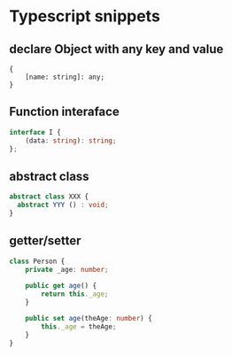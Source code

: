 # Typescript snippets


## declare Object with any key and value

```
{
    [name: string]: any;
}
```

## Function interaface

```ts
interface I {
    (data: string): string;
};
```

## abstract class

```ts
abstract class XXX {
  abstract YYY () : void;
}
```


## getter/setter

```ts
class Person {
    private _age: number;
 
    public get age() {
        return this._age;
    }

    public set age(theAge: number) {
        this._age = theAge;
    }
}
```